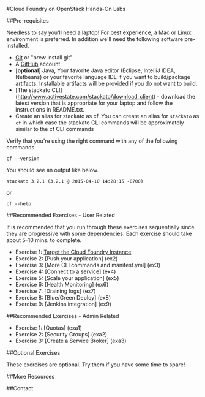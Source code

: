 #Cloud Foundry on OpenStack Hands-On Labs

##Pre-requisites

Needless to say you'll need a laptop! For best experience, a Mac or Linux environment is preferred. In addition we'll need the following software pre-installed.

- [Git](http://git-scm.com/downloads) or "brew install git"	
- A [GitHub](https://github.com) account
- [**optional**] Java, Your favorite Java editor (Eclipse, IntelliJ IDEA, Netbeans) or your favorite language IDE if you want to build/package artifacts. Installable artifacts will be provided if you do not want to build.
- [The stackato CLI] (http://www.activestate.com/stackato/download_client) - download the latest version that is appropriate for your laptop and follow the instructions in README.txt. 
- Create an alias for stackato as cf. You can create an alias for ```stackato``` as ```cf``` in which case the stackato CLI commands will be approximately similar to the cf CLI commands

Verify that you're using the right command with any of the following commands.

```
cf --version
```

You should see an output like below.

`stackato 3.2.1 (3.2.1 @ 2015-04-10 14:28:15 -0700)`

or

```
cf --help
```

##Recommended Exercises - User Related

It is recommended that you run through these exercises sequentially since they are progressive with some dependencies. Each exercise should take about 5-10 mins. to complete.

- Exercise 1: [Target the Cloud Foundry Instance](ex1)
- Exercise 2: [Push your application] (ex2)
- Exercise 3: [More CLI commands and manifest.yml] (ex3)
- Exercise 4: [Connect to a service] (ex4)
- Exercise 5: [Scale your application] (ex5)
- Exercise 6: [Health Monitoring] (ex6)
- Exercise 7: [Draining logs] (ex7)
- Exercise 8: [Blue/Green Deploy] (ex8)
- Exercise 9: [Jenkins integration] (ex9)

##Recommended Exercises - Admin Related

- Exercise 1: [Quotas] (exa1)
- Exercise 2: [Security Groups] (exa2)
- Exercise 3: [Create a Service Broker] (exa3)

##Optional Exercises

These exercises are optional. Try them if you have some time to spare!

##More Resources

##Contact
